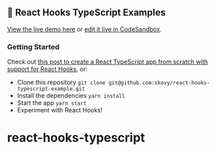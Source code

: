 ## 🎣 React Hooks TypeScript Examples

[View the live demo here](https://react-hooks-typescript-example-ljpijrbetn.now.sh/) or [edit it live in CodeSandbox](https://codesandbox.io/s/github/skovy/react-hooks-typescript-example).

### Getting Started

Check out [this post to create a React TypeScript app from scratch with support for React Hooks](https://medium.com/@skovy/using-react-hooks-with-typescript-aae6c7b2a3a9), or:

- Clone this repository `git clone git@github.com:skovy/react-hooks-typescript-example.git`
- Install the dependencies `yarn install`
- Start the app `yarn start`
- Experiment with React Hooks!
# react-hooks-typescript
